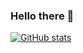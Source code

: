 ### Hello there 👋

<!--
**dhruva71/dhruva71** is a ✨ _special_ ✨ repository because its `README.md` (this file) appears on your GitHub profile.

Here are some ideas to get you started:

- 🔭 I’m currently working on ...
- 🌱 I’m currently learning ...
- 👯 I’m looking to collaborate on ...
- 🤔 I’m looking for help with ...
- 💬 Ask me about ...
- 📫 How to reach me: ...
- 😄 Pronouns: ...
- ⚡ Fun fact: ...
-->

[![GitHub stats](https://github-readme-stats-dhruva71.vercel.app/api/top-langs?username=dhruva71&hide=ShaderLab,GLSL&langs_count=8&layout=donut)](https://github.com/anuraghazra/github-readme-stats)
